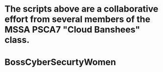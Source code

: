 # The scripts above are a collaborative effort from several members of the MSSA PSCA7 "Cloud Banshees" class.
# BossCyberSecurtyWomen
